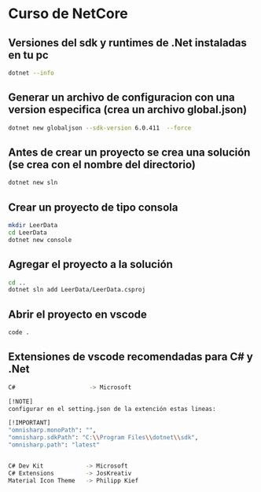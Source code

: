 # Curso de NetCore

## Versiones del sdk y runtimes de .Net instaladas en tu pc
``` bash
dotnet --info
```

## Generar un archivo de configuracion con una version especifica (crea un archivo global.json)
``` bash
dotnet new globaljson --sdk-version 6.0.411  --force
```

## Antes de crear un proyecto se crea una solución (se crea con el nombre del directorio)
``` bash
dotnet new sln
```

## Crear un proyecto de tipo consola
``` bash
mkdir LeerData
cd LeerData
dotnet new console
```

## Agregar el proyecto a la solución
``` bash
cd ..
dotnet sln add LeerData/LeerData.csproj
```

## Abrir el proyecto en vscode
``` bash
code .
```

## Extensiones de vscode recomendadas para C# y .Net
``` bash
C#                     -> Microsoft

[!NOTE]  
configurar en el setting.json de la extención estas lineas:

[!IMPORTANT]  
"omnisharp.monoPath": "",
"omnisharp.sdkPath": "C:\\Program Files\\dotnet\\sdk",
"omnisharp.path": "latest"


C# Dev Kit            -> Microsoft
C# Extensions         -> JosKreativ
Material Icon Theme   -> Philipp Kief

```

